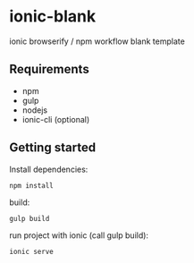 # ionic-blank
ionic browserify / npm workflow blank template

Requirements
------------

* npm
* gulp
* nodejs
* ionic-cli (optional)

Getting started
---------------

Install dependencies:

	npm install
	
build:

	gulp build
	
run project with ionic (call gulp build):

	ionic serve